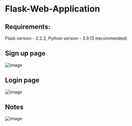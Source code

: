 # Flask-Web-Application

## Requirements:
 Flask version - 2.2.2, 
 Python version - 3.9.13 (recommended)

## Sign up page
![image](https://user-images.githubusercontent.com/121993651/216946337-20fe0c78-331d-46a9-bd2a-e00c50afdce3.png)

## Login page
![image](https://user-images.githubusercontent.com/121993651/216947748-cb48e5e9-727b-447f-a6e9-46525bff61bb.png)

## Notes
![image](https://user-images.githubusercontent.com/121993651/216947092-c787f4a3-94f0-4f87-a728-e014517cc153.png)

